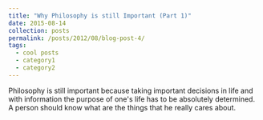 ```yaml
---
title: "Why Philosophy is still Important (Part 1)"
date: 2015-08-14
collection: posts
permalink: /posts/2012/08/blog-post-4/
tags:
  - cool posts
  - category1
  - category2
---
```


Philosophy is still important because taking important decisions in life and with information the purpose of one's life has to be absolutely determined.
A person should know what are the things that he really cares about.

